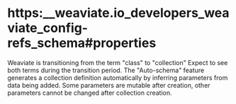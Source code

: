 # https:\_\_weaviate.io_developers_weaviate_config-refs_schema#properties

Weaviate is transitioning from the term "class" to "collection" Expect to see both terms during the transition period. The "Auto-schema" feature generates a collection definition automatically by inferring parameters from data being added. Some parameters are mutable after creation, other parameters cannot be changed after collection creation.
